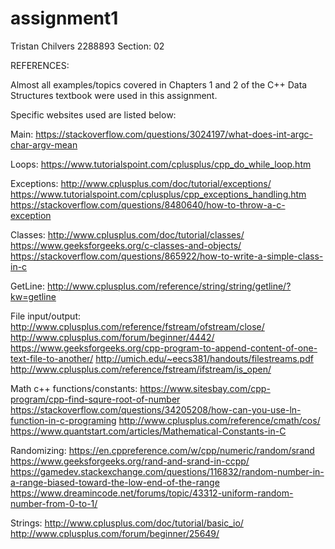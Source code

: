 # assignment1
Tristan Chilvers 2288893
Section: 02

REFERENCES:

Almost all examples/topics covered in Chapters 1 and 2 of the C++ Data Structures textbook were used in this assignment.


Specific websites used are listed below:

Main:
https://stackoverflow.com/questions/3024197/what-does-int-argc-char-argv-mean


Loops:
https://www.tutorialspoint.com/cplusplus/cpp_do_while_loop.htm


Exceptions:
http://www.cplusplus.com/doc/tutorial/exceptions/
https://www.tutorialspoint.com/cplusplus/cpp_exceptions_handling.htm
https://stackoverflow.com/questions/8480640/how-to-throw-a-c-exception


Classes:
http://www.cplusplus.com/doc/tutorial/classes/
https://www.geeksforgeeks.org/c-classes-and-objects/
https://stackoverflow.com/questions/865922/how-to-write-a-simple-class-in-c


GetLine:
http://www.cplusplus.com/reference/string/string/getline/?kw=getline


File input/output:
http://www.cplusplus.com/reference/fstream/ofstream/close/
http://www.cplusplus.com/forum/beginner/4442/
https://www.geeksforgeeks.org/cpp-program-to-append-content-of-one-text-file-to-another/
http://umich.edu/~eecs381/handouts/filestreams.pdf
http://www.cplusplus.com/reference/fstream/ifstream/is_open/


Math c++ functions/constants:
https://www.sitesbay.com/cpp-program/cpp-find-squre-root-of-number
https://stackoverflow.com/questions/34205208/how-can-you-use-ln-function-in-c-programing
http://www.cplusplus.com/reference/cmath/cos/
https://www.quantstart.com/articles/Mathematical-Constants-in-C


Randomizing:
https://en.cppreference.com/w/cpp/numeric/random/srand
https://www.geeksforgeeks.org/rand-and-srand-in-ccpp/
https://gamedev.stackexchange.com/questions/116832/random-number-in-a-range-biased-toward-the-low-end-of-the-range
https://www.dreamincode.net/forums/topic/43312-uniform-random-number-from-0-to-1/


Strings:
http://www.cplusplus.com/doc/tutorial/basic_io/
http://www.cplusplus.com/forum/beginner/25649/




